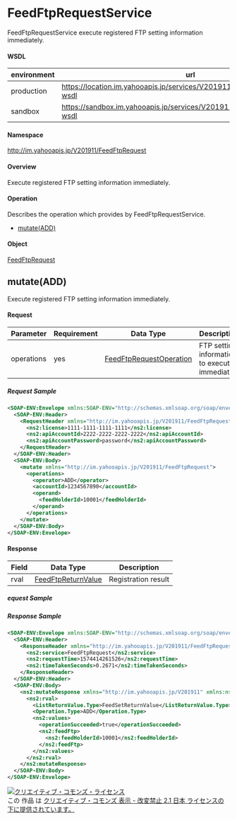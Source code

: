 # FeedFtpRequestService
FeedFtpRequestService execute registered FTP setting information immediately.

#### WSDL
| environment | url |
|---|---|
| production  | https://location.im.yahooapis.jp/services/V201911/FeedFtpRequestService?wsdl |
| sandbox  | https://sandbox.im.yahooapis.jp/services/V201911/FeedFtpRequestService?wsdl |

#### Namespace
http://im.yahooapis.jp/V201911/FeedFtpRequest

#### Overview
Execute registered FTP setting information immediately.

#### Operation
Describes the operation which provides by FeedFtpRequestService.

+ [mutate(ADD)](#mutateadd)

#### Object
[FeedFtpRequest](../data/FeedFtpRequest)

## mutate(ADD)
Execute registered FTP setting information immediately.

#### Request
| Parameter | Requirement | Data Type | Description |
|---|---|---|---|
| operations | yes | [FeedFtpRequestOperation](../data/FeedFtpRequest/FeedFtpRequestOperation.md) | FTP setting information to execute immediately |

##### Request Sample
```xml
<SOAP-ENV:Envelope xmlns:SOAP-ENV="http://schemas.xmlsoap.org/soap/envelope/">
  <SOAP-ENV:Header>
    <RequestHeader xmlns="http://im.yahooapis.jp/V201911/FeedFtpRequest" xmlns:ns2="http://im.yahooapis.jp/V201911">
      <ns2:license>1111-1111-1111-1111</ns2:license>
      <ns2:apiAccountId>2222-2222-2222-2222</ns2:apiAccountId>
      <ns2:apiAccountPassword>password</ns2:apiAccountPassword>
    </RequestHeader>
  </SOAP-ENV:Header>
  <SOAP-ENV:Body>
    <mutate xmlns="http://im.yahooapis.jp/V201911/FeedFtpRequest">
      <operations>
        <operator>ADD</operator>
        <accountId>1234567890</accountId>
        <operand>
          <feedHolderId>10001</feedHolderId>
        </operand>
      </operations>
    </mutate>
  </SOAP-ENV:Body>
</SOAP-ENV:Envelope>
```

#### Response
| Field | Data Type	 | Description |
|---|---|---|
| rval | [FeedFtpReturnValue](../data/FeedFtpRequest/FeedFtpRequestReturnValue.md) | Registration result |

##### equest Sample

##### Response Sample
```xml
<SOAP-ENV:Envelope xmlns:SOAP-ENV="http://schemas.xmlsoap.org/soap/envelope/">
  <SOAP-ENV:Header>
    <ResponseHeader xmlns="http://im.yahooapis.jp/V201911/FeedFtpRequest" xmlns:ns2="http://im.yahooapis.jp/V201911">
      <ns2:service>FeedFtpRequest</ns2:service>
      <ns2:requestTime>1574414261526</ns2:requestTime>
      <ns2:timeTakenSeconds>0.2671</ns2:timeTakenSeconds>
    </ResponseHeader>
  </SOAP-ENV:Header>
  <SOAP-ENV:Body>
    <ns2:mutateResponse xmlns="http://im.yahooapis.jp/V201911" xmlns:ns2="http://im.yahooapis.jp/V201911/FeedFtpRequest">
      <ns2:rval>
        <ListReturnValue.Type>FeedSetReturnValue</ListReturnValue.Type>
        <Operation.Type>ADD</Operation.Type>
        <ns2:values>
          <operationSucceeded>true</operationSucceeded>
          <ns2:feedFtp>
            <ns2:feedHolderId>10001</ns2:feedHolderId>
          </ns2:feedFtp>
        </ns2:values>
      </ns2:rval>
    </ns2:mutateResponse>
  </SOAP-ENV:Body>
</SOAP-ENV:Envelope>
```

<a rel="license" href="http://creativecommons.org/licenses/by-nd/2.1/jp/"><img alt="クリエイティブ・コモンズ・ライセンス" style="border-width:0" src="https://i.creativecommons.org/l/by-nd/2.1/jp/88x31.png" /></a><br />この 作品 は <a rel="license" href="http://creativecommons.org/licenses/by-nd/2.1/jp/">クリエイティブ・コモンズ 表示 - 改変禁止 2.1 日本 ライセンスの下に提供されています。</a>
